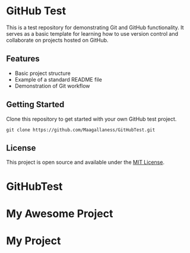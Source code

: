# GitHub Test

This is a test repository for demonstrating Git and GitHub functionality. It serves as a basic template for learning how to use version control and collaborate on projects hosted on GitHub.

## Features

- Basic project structure
- Example of a standard README file
- Demonstration of Git workflow

## Getting Started

Clone this repository to get started with your own GitHub test project.

```
git clone https://github.com/Maagallaness/GitHubTest.git
```

## License

This project is open source and available under the [MIT License](LICENSE).

# GitHubTest
# My Awesome Project
# My Project
